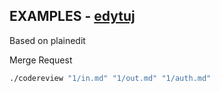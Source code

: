 
## EXAMPLES - [edytuj](https://github.com/codereview-pl/www/edit/main/EXAMPLES.md)
Based on plainedit

Merge Request

```bash
./codereview "1/in.md" "1/out.md" "1/auth.md"
```

